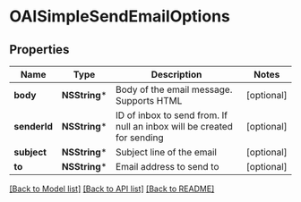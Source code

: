 # OAISimpleSendEmailOptions

## Properties
Name | Type | Description | Notes
------------ | ------------- | ------------- | -------------
**body** | **NSString*** | Body of the email message. Supports HTML | [optional] 
**senderId** | **NSString*** | ID of inbox to send from. If null an inbox will be created for sending | [optional] 
**subject** | **NSString*** | Subject line of the email | [optional] 
**to** | **NSString*** | Email address to send to | [optional] 

[[Back to Model list]](../README.md#documentation-for-models) [[Back to API list]](../README.md#documentation-for-api-endpoints) [[Back to README]](../README.md)


